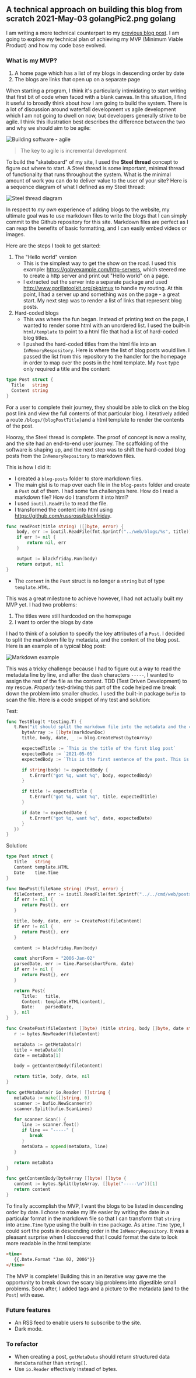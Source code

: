 A technical approach on building this blog from scratch 
2021-May-03
golangPic2.png
golang
-----

I am writing a more technical counterpart to my [previous blog post](https://www.riyadattani.com/blog/My%20journey%20to%20writing%20my%20blog%20in%20Go%20). I am going to explore my technical plan of achieving my MVP (Minimum Viable Product) and how my code base evolved.

### What is my MVP?

1. A home page which has a list of my blogs in descending order by date
2. The blogs are links that open up on a separate page

When starting a program, I think it's particularly intimidating to start writing that first bit of code when faced with a
blank canvas. In this situation, I find it useful to broadly think about _how_ I am going to build the system. There is
a lot of discussion around waterfall development vs agile development which I am not going to dwell on now, but
developers generally strive to be agile. I think this illustration best describes the difference between the two and why we should aim to be agile:

<img src="../css/images/building-software.jpg" alt="Building software - agile" />

> The key to agile is incremental development

To build the "skateboard" of my site, I used the **Steel thread** concept to figure out where to start. A Steel thread
is some important, minimal thread of functionality that runs throughout the system. What is the minimal amount of work
you can do to deliver value to the user of your site? Here is a sequence diagram of what I defined as my Steel thread:

<img src="../css/images/sequence-diagram-steel-thread.png" alt="Steel thread diagram" />

In respect to _my own_ experience of adding blogs to the website, my ultimate goal was to use markdown files to write
the blogs that I can simply commit to the Github repository for this site. Markdown files are perfect as I can reap the
benefits of basic formatting, and I can easily embed videos or images.

Here are the steps I took to get started:

1. The "Hello world" version
    - This is the simplest way to get the show on the road. I used this example: https://gobyexample.com/http-servers,
      which steered me to create a http server and print out "Hello world" on a page.
    - I extracted out the server into a separate package and used http://www.gorillatoolkit.org/pkg/mux to handle my
      routing. At this point, I had a server up and something was on the page - a great start. My next step was to
      render a list of links that represent blog posts.
2. Hard-coded blogs
    - This was where the fun began. Instead of printing text on the page, I wanted to render some html with an unordered
      list. I used the built-in `html/template` to point to a html file that had a list of hard-coded blog titles.
    - I pushed the hard-coded titles from the html file into an `InMemoryRespository`. Here is where the list of blog
      posts would live. I passed the list from this repository to the handler for the homepage in order to map over
      the posts in the html template. My `Post` type only required a title and the content:

```go
type Post struct {
  Title   string
  Content string
}
```

For a user to complete their journey, they should be able to click on the blog post link and view the full contents of
that particular blog. I iteratively added a route `/blogs/{blogPostTitle}`and a html template to render the contents of
the post.

Hooray, the Steel thread is complete. The proof of concept is now a reality, and the site had an end-to-end user journey.
The scaffolding of the software is shaping up, and the next step was to shift the hard-coded blog posts from
the `InMemoryRepository` to markdown files.

This is how I did it:

- I created a `blog-posts` folder to store markdown files.
- The main gist is to map over each file in the `blog-posts` folder and create a `Post` out of them. I had some fun
  challenges here. How do I read a markdown file? How do I transform it into html?
- I used `ioutil.ReadFile` to read the file.
- I transformed the content into html using https://github.com/russross/blackfriday.

```go
func readPost(title string) ([]byte, error) {
	body, err := ioutil.ReadFile(fmt.Sprintf("../web/blogs/%s", title))
	if err != nil {
		return nil, err
	}

	output := blackfriday.Run(body)
	return output, nil
}
```

- The `content` in the `Post` struct is no longer a `string` but of type `template.HTML`.

This was a great milestone to achieve however, I had not actually built my MVP yet. I had two problems:

1. The titles were still hardcoded on the homepage
2. I want to order the blogs by date

I had to think of a solution to specify the key attributes of a `Post`. I decided to split the
markdown file by metadata, and the content of the blog post. Here is an example of a typical blog post:

<img src="../css/images/markdown-example.png" alt="Markdown example" />

This was a tricky challenge because I had to figure out a way to read the metadata line by line, and after the dash
characters `-----`, I wanted to assign the rest of the file as the content. TDD (Test Driven Development) to my
rescue. _Properly_ test-driving this part of the code helped me break down the problem into smaller chucks. I used the
built-in package `bufio` to scan the file. Here is a code snippet of my test and solution:

Test:

```go
func TestBlog(t *testing.T) {
   t.Run("it should split the markdown file into the metadata and the content", func(t *testing.T) {
      byteArray := []byte(markdownDoc)
      title, body, date, _ := blog.CreatePost(byteArray)

      expectedTitle := `This is the title of the first blog post`
      expectedDate := `2021-05-05`
      expectedBody := `This is the first sentence of the post. This is the second sentence of the post.`

      if string(body) != expectedBody {
         t.Errorf("got %q, want %q", body, expectedBody)
      }

      if title != expectedTitle {
         t.Errorf("got %q, want %q", title, expectedTitle)
      }

      if date != expectedDate {
         t.Errorf("got %q, want %q", date, expectedDate)
      }
   })
}
```

Solution:
```go
type Post struct {
   Title   string
   Content template.HTML
   Date    time.Time
}

func NewPost(fileName string) (Post, error) {
   fileContent, err := ioutil.ReadFile(fmt.Sprintf("../../cmd/web/posts/%s", fileName))
   if err != nil {
      return Post{}, err
   }

   title, body, date, err := CreatePost(fileContent)
   if err != nil {
      return Post{}, err
   }

   content := blackfriday.Run(body)

   const shortForm = "2006-Jan-02"
   parsedDate, err := time.Parse(shortForm, date)
   if err != nil {
      return Post{}, err
   }

   return Post{
      Title:   title,
      Content: template.HTML(content),
      Date:    parsedDate,
   }, nil
}

func CreatePost(fileContent []byte) (title string, body []byte, date string, err error) {
   r := bytes.NewReader(fileContent)

   metaData := getMetaData(r)
   title = metaData[0]
   date = metaData[1]

   body = getContentBody(fileContent)

   return title, body, date, nil
}

func getMetaData(r io.Reader) []string {
   metaData := make([]string, 0)
   scanner := bufio.NewScanner(r)
   scanner.Split(bufio.ScanLines)

   for scanner.Scan() {
      line := scanner.Text()
      if line == "-----" {
         break
      }
      metaData = append(metaData, line)
   }

   return metaData
}

func getContentBody(byteArray []byte) []byte {
   content := bytes.Split(byteArray, []byte("-----\n"))[1]
   return content
}
```


To finally accomplish the MVP, I want the blogs to be listed in descending order by date. I chose to make my life easier by writing
the date in a particular format in the markdown file so that I can transform that `string` into a`time.Time` type using
the built-in `time` package. As a`time.Time` type, I could sort the posts in descending order in
the `InMemoryRepository`. It was a pleasant surprise when I discovered that I could format the date to look more readable in the html
template:

```html
<time>
   {{.Date.Format "Jan 02, 2006"}}
</time>
```

The MVP is complete! Building this in an iterative way gave me the opportunity to break down the scary big problems into
digestible small problems. Soon after, I added tags and a picture to the metadata (and to the `Post`) with ease.

### Future features

- An RSS feed to enable users to subscribe to the site.
- Dark mode.

### To refactor 

- When creating a post, `getMetaData` should return structured data `MetaData` rather than `string[]`. 
- Use `io.Reader` effectively instead of bytes. 

